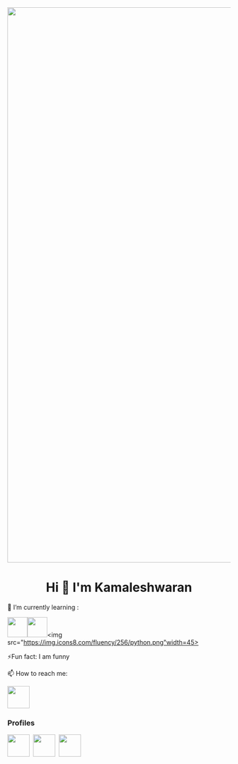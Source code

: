 
<img align="center" src="https://vipestudio.com/wp-content/uploads/2020/06/SuperMario.gif" width="1250">
<h1 align="center"> Hi 👋 I'm Kamaleshwaran</h1>





🌱 I’m currently learning :

<img src="https://img.icons8.com/external-flaticons-flat-flat-icons/1x/external-java-computer-programming-flaticons-flat-flat-icons.png" width=45><img src="https://img.icons8.com/fluency/256/c-plus-plus-logo.png" width=45><img src="https://img.icons8.com/fluency/256/python.png"width=45>


⚡Fun fact: I am funny

📫 How to reach me:

<a href="mailto:shankarkamal52@gmail.com"> 
<img src="https://img.icons8.com/bubbles/1x/gmail-new.png"width="50"></a><br>
<h3> Profiles</h3>
<a href="https://www.linkedin.com/in/kamaleshwaran-s-21654224b">
<img src="https://img.icons8.com/external-justicon-lineal-color-justicon/256/external-linkedin-social-media-justicon-lineal-color-justicon.png" width="50"></a>&nbsp

<a href="https://www.facebook.com/kamaleshwaran.shankar?mibextid=ZbWKwL ">
<img src="https://img.icons8.com/external-justicon-lineal-color-justicon/256/external-facebook-social-media-justicon-lineal-color-justicon.png" width="50"></a>&nbsp

<a href="https://twitter.com/Kamaleshwaran_3?t=jk3FaXFUiVZtsazx_Y_v_A&s=09">
<img src="https://img.icons8.com/external-justicon-lineal-color-justicon/256/external-twitter-social-media-justicon-lineal-color-justicon.png" width="50"></a>
